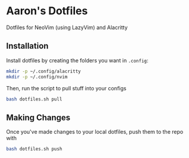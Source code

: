 # Aaron's Dotfiles

Dotfiles for NeoVim (using LazyVim) and Alacritty

## Installation

Install dotfiles by creating the folders you want in `.config`:

```bash
mkdir -p ~/.config/alacritty
mkdir -p ~/.config/nvim
```

Then, run the script to pull stuff into your configs

```bash
bash dotfiles.sh pull
```

## Making Changes

Once you've made changes to your local dotfiles, push them to the repo with

```bash
bash dotfiles.sh push
```
